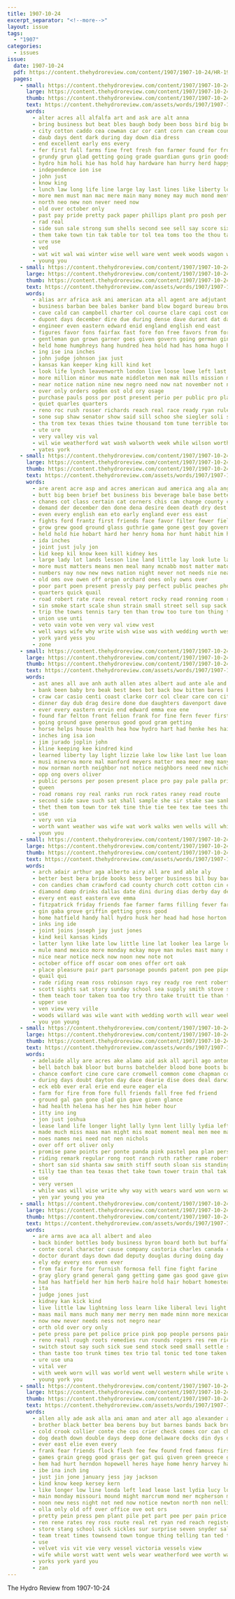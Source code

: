 ```yaml
---
title: 1907-10-24
excerpt_separator: "<!--more-->"
layout: issue
tags:
  - "1907"
categories:
  - issues
issue:
  date: 1907-10-24
  pdf: https://content.thehydroreview.com/content/1907/1907-10-24/HR-1907-10-24.pdf
  pages:
    - small: https://content.thehydroreview.com/content/1907/1907-10-24/small/HR-1907-10-24-01.jpg
      large: https://content.thehydroreview.com/content/1907/1907-10-24/large/HR-1907-10-24-01.jpg
      thumb: https://content.thehydroreview.com/content/1907/1907-10-24/thumbnails/HR-1907-10-24-01.jpg
      text: https://content.thehydroreview.com/assets/words/1907/1907-10-24/HR-1907-10-24-01.txt
      words:
        - alter acres all alfalfa art and ask are alt anna
        - bring business but beat bles baugh body been boss bird big buy best butter bas breeding brought bui bus
        - city cotton caddo cea cowman car cor cant corn can cream county class couch call cat course come cash
        - daub days dent dark during day down dia dress
        - end excellent early ens every
        - fer first fall farms fine fret fresh fon farmer found for from fort
        - grundy grun glad getting going grade guardian guns grin goods gan grove good
        - hydro him holi hie has hold hay hardware han hurry herd happy
        - independence ion ise
        - john just
        - know king
        - lunch law long life line large lay last lines like liberty look little
        - more men must man mac mere main many money may much mond mention
        - north neo new non never need now
        - old over october only
        - past pay pride pretty pack paper phillips plant pro posh per
        - rad real
        - side sun sale strong sum shells second see sell say score six store supply save shirts seem south seed soon stock smile
        - them take town tin tak table tor tol tea toms too the thou taken tall telling tonga thi thing
        - ure use
        - ved
        - wat wit wal wai winter wise well ware went week woods wagon ways work williams war will want was walks with
        - young you
    - small: https://content.thehydroreview.com/content/1907/1907-10-24/small/HR-1907-10-24-02.jpg
      large: https://content.thehydroreview.com/content/1907/1907-10-24/large/HR-1907-10-24-02.jpg
      thumb: https://content.thehydroreview.com/content/1907/1907-10-24/thumbnails/HR-1907-10-24-02.jpg
      text: https://content.thehydroreview.com/assets/words/1907/1907-10-24/HR-1907-10-24-02.txt
      words:
        - alias arr africa ask ani american ata all agent are adjutant ates acres and america arkansas apache atmore age
        - business barban bee bales banker band blow bogard bureau brown baker better bur ball beaver bend bank barker been big bond bas best but bring box began ban board bailey brought both burford blood
        - cave cald can campbell charter col course clare capi cost congress colony chance chas cash county clark city cong come cays confer church carry court cat cons cau cameron canal cross cattle clay cotton college carruthers casas con curtis camera corn cole chief
        - dupont days december dire due during dense dave durant dat day dans deem death
        - engineer even eastern edward enid england english end east
        - figures favor fons fairfax fast fore fon free favors from force fall flood fight fire fail far few fed fear first fort for full fede farmer farrall
        - gentleman gun grown garner goes given govern going german gin georgia grounds guthrie grand gore germany good governor general
        - held home humphreys hang hundred hea hold had has homa hugo hope hopes houston hor hoop hobart herd horse hand house hell head him hun
        - ing ise ina inches
        - john judge johnson jax just
        - kansas kan keeper king kill kind ket
        - look life lynch leavenworth london live loose lowe left last legal lov little lands large law loss lawton learned line land
        - more million minor mus mate middleton men mak mills mission mangum matters marion market missi much mill miler mal mccabe mar march mcmillen morning may monce man must mcalester made musko
        - near notice nation nine new negro need now nat november not northern night nations nies niles nua
        - over only orders ogden ost old ory osage
        - purchase pauls poss por post present perio per public pro place poo peace pot pong police part powder pun pile president ping past posse pol panama perry people pipe poteau pas
        - quiet quarles quarters
        - reno roc rush rosser richards reach real race ready ryan rule rhode range roosevelt ranks red
        - sone sup shaw senator show said sill schoo she siegler soli scantling school southern street son sulla sell saw state stand skull shawnee surface ship study sparks south six second such stick smaller suit snyder sie stock smith sale saturday sea soon saving sing stay states special seo
        - tha trom tex texas thies twine thousand tom tune terrible too taken tures trust the thom turn take thay town them tho tome threats talk than
        - ute ure
        - very valley vis val
        - wil wie weatherford wat wash walworth week while wilson worth was washington with work west want will workman white
        - yates york
    - small: https://content.thehydroreview.com/content/1907/1907-10-24/small/HR-1907-10-24-03.jpg
      large: https://content.thehydroreview.com/content/1907/1907-10-24/large/HR-1907-10-24-03.jpg
      thumb: https://content.thehydroreview.com/content/1907/1907-10-24/thumbnails/HR-1907-10-24-03.jpg
      text: https://content.thehydroreview.com/assets/words/1907/1907-10-24/HR-1907-10-24-03.txt
      words:
        - are arent acre asp and acres american aud america ang ala ange army agent abe all atter albert ask agin amend ave agi ard
        - butt big been brief bet business bis beverage bale base bette buy barn berta brought banker back begin bonaparte buyer bird boys bot bulls bles bate bales best branch bigger bulk butte bottle basic busby blue better battles beer but below bay bank bus bers blood board ber both bas banks ban blank
        - chanes cot class certain cat corners chis cam change county chi care cap charter canning cause clay colton cold came cai cart comes cure corn chance can coffee con character cotton craze case courage city cost come
        - demand der december den done dena desire deen death dry dest doing day dark does daily dent deal dance drag duty dare down
        - even every english ean eto early england ever ess east
        - fights ford frantz first friends face favor filter fewer fields free furth fellow fair force fic few fine forward former found farmer frank from finan for falo firm fall fight forth far farm fea flynn factor fruit flute fore flowers famous
        - grow grew good ground glass guthrie game gone gest goy govern going goes grass governo governor gee gan gresham getting given general
        - held hold hie hobart hard her henry homa hor hunt habit him how honor hand hurry heritage hed has human had hills health husband hire horth hasten hunter holding home harmony hes heap haw
        - ida inches
        - joint just july jon
        - kid keep kil know keen kill kidney kes
        - large lady lot lands lesson line land little lay look lute lawrie live left lone lines lump living lame lea last limestone longer labor learned law les letter lores life long laws like late lutie less
        - more must matters means men meal many mcnabb most matter mato milos made might market music milk miss mean mcalester man mer main mines matt mon money may much master millman manual mix mills
        - numbers nay now new news nation night never not needs nie neal nor noth near northern
        - old oms ove owen off organ orchard ones only owns over
        - poor part poen present pressly pay perfect public peaches phoenix powder pone pease poe place paper power peer plants plan past picking poet proft person pipe persons prairie ploeger people pain partner precise providence pro pass price plenty peach pot phe porter plant pound profit pull
        - quarters quick quail
        - road robert rate race reveal retort rocky read ronning room run reason rot rob rather ranch record rise roller ranks real ready roads red
        - sin smoke start scale shun strain small street sell sup sack still shawnee schools seed shelter show stage season summ super school story store senator seems simple state square saw stock say scarce sons sen soll seer sleep spin sandy sood said side shade solo seeds set sea save south streets sir slaughter severe step sour such swords sol supply southland salesman speed stones stand seo states shall she standard see stands shake
        - trip the towns tennis tary ten than trow too ture ton thing tures telling texas try trees taste take thi tol thick tenor tea times tell trunk touch tom taken tho tree treat tine thai town tha then them
        - union use unti
        - veto vain vote ven very val view vest
        - well ways wife why write wish wise was with wedding worth wes will while william words weeks wonders work want wen world way western wear worst
        - york yard yess you
        - zone
    - small: https://content.thehydroreview.com/content/1907/1907-10-24/small/HR-1907-10-24-04.jpg
      large: https://content.thehydroreview.com/content/1907/1907-10-24/large/HR-1907-10-24-04.jpg
      thumb: https://content.thehydroreview.com/content/1907/1907-10-24/thumbnails/HR-1907-10-24-04.jpg
      text: https://content.thehydroreview.com/assets/words/1907/1907-10-24/HR-1907-10-24-04.txt
      words:
        - ast anes all ave anh auth allen ates albert aud ante ale and are american
        - bank been baby bro beak best bees bot back bow bitten bares business blow board bland brick but bull bob broadway bars bet bea bay beat bron
        - craw car casio centi coast clarke corr col clear care con citizen condi can cold che city cher cali cee cattle
        - dinner day dub drag desire done due daughters davenport dave days down dim dai daily
        - ever every eastern ervin end edward emma exe ene
        - found far felton front felion frank for fine fern fever first farm from felan friday
        - going ground gave generous good goud gram getting
        - horse helps house health hea how hydro hart had henke hes hainline hunting home herbert halo him has hume
        - inches ing isa ion
        - jim jurado joplin john
        - kline keeping kee kindred kind
        - learned liberty lay light lizzie lake low like last lue loan level lodge lint lucid live long little living
        - musi minerva more mal manford meyers matter mea meer meg many may moral mean mules mana morter morning most mate miller much merly moores must miles men money
        - now norman north neighbor not notice neighbors need new nichol non
        - opp ong overs oliver
        - public persons per posen present place pro pay pale palla pride price patterson part perfect pee prisco prosper people pina points porte purchase pure pede pacific prive
        - queen
        - road romans roy real ranks run rock rates raney read route
        - second side save such sat shall sample she sir stake sae sank sept sean standard see spencer shave sermon school ship steady storms state shade stover seat sale sick sen son star sid stokoe saturday sharp saving sais surpris
        - thet them tom town tor tek tine thie tie tee tex tae tees tha tea throne thing the
        - use
        - very von via
        - worth want weather was wife wat work walks wen wells will white won writer wile wheat wyatt with west wich week way
        - youn you
    - small: https://content.thehydroreview.com/content/1907/1907-10-24/small/HR-1907-10-24-05.jpg
      large: https://content.thehydroreview.com/content/1907/1907-10-24/large/HR-1907-10-24-05.jpg
      thumb: https://content.thehydroreview.com/content/1907/1907-10-24/thumbnails/HR-1907-10-24-05.jpg
      text: https://content.thehydroreview.com/assets/words/1907/1907-10-24/HR-1907-10-24-05.txt
      words:
        - arch adair arthur aga alberto airy all are and able aly
        - better best bera bride books bess berger business bil buy back blas been billiard brood breeding ball bea bus bee big brake bring boys beach
        - con candies cham crawford cad county church cott cotton cin cooler chas caney city cold choice corn cunningham collins comes come cooper
        - diamond damp drinks dallas date dini during dias derby day dec december double dies death
        - every ent east eastern eve emma
        - fitzpatrick friday friends fae farmer farms filling fever far front first for from fruits fife farm full few fran felton
        - gin gaba grove griffin getting gress good
        - home hatfield handy hall hydro husk her head had hose horton hae hop hot heater henke house how harmony handsome hard hardware held habit has
        - inks ing ide
        - joint joins joseph jay just jones
        - kind keil kansas kinds
        - latter lynn like late low little line lat looker lea large left lae lame lett last
        - mule mand mexico more monday mckay moye man mules mast many mor montell much most morning members mon men mares made mens miss mere mary market
        - nice near notice neck now noon new note not
        - october office off oscar oom ones offer ort oak
        - place pleasure pair part parsonage pounds patent pon pee pipe pies pie pencil price plate pool per
        - quail qui
        - rade riding ream ross robinson rays rey ready roe rent robert
        - scott sights sat story sunday school sea supply smith stove stern seon stock solid stoves strong see sims sae saw slates season soon sell slight samples soc short stray sion sad silver steel shape show stand swan speak side seed stuff shell sermon schmitz she suit sale shells sister shaw standard south
        - them teach toor taken toa too try thro take truitt tie than the thor tell tin town
        - upper use
        - ven view very ville
        - woods willard was wile want with wedding worth will wear week west wife wean ways well william wil weather while work wat
        - you yon young
    - small: https://content.thehydroreview.com/content/1907/1907-10-24/small/HR-1907-10-24-06.jpg
      large: https://content.thehydroreview.com/content/1907/1907-10-24/large/HR-1907-10-24-06.jpg
      thumb: https://content.thehydroreview.com/content/1907/1907-10-24/thumbnails/HR-1907-10-24-06.jpg
      text: https://content.thehydroreview.com/assets/words/1907/1907-10-24/HR-1907-10-24-06.txt
      words:
        - adelaide ally are acres ake alamo aid ask all april ago antonio acre and
        - bell batch bak bloor but burns batchelder blood bone boots bappe been born buys best brother back boston
        - chance comfort cine cure care cromwell common come chapman county caleb city capes cramp card cen church case course chas comment charles colic
        - during days doubt dayton day dace dearie dise does deal darwin dear
        - eck ebb ever eral erie end eure eager ela
        - farm for fire from fore full friends fall free fed friend
        - ground gal gan gone glad gin gave given glance
        - had health helena has her hes him heber hour
        - itty ino ing
        - jon just joshua
        - lease land life longer light lally lynn lent lilly lydia left little london litle long
        - made much miss maas man might mis moat moment meal men mee may mise more mass many mae matt mel manner must
        - noes names nei need not nen nichols
        - over off ort oliver only
        - promise pane points per ponte panda pink pastel pea plan person pro pinkham purse price present plaza
        - riding remark regular rong root ranch ruth rather rame robert
        - short san sid shanta saw smith stiff south sloan sis standing seek song sion she smoker seem strength stormy station seen said seats siver simmons see sell small story slicker send
        - tilly tae than tea texas thet take town tower train thal tak tei trip tex tell tor tees tee top trom then truly the tie tan tay
        - use
        - very versen
        - while was will wise write why way with wears ward won worn ware world waiter
        - yen yar young you yea
    - small: https://content.thehydroreview.com/content/1907/1907-10-24/small/HR-1907-10-24-07.jpg
      large: https://content.thehydroreview.com/content/1907/1907-10-24/large/HR-1907-10-24-07.jpg
      thumb: https://content.thehydroreview.com/content/1907/1907-10-24/thumbnails/HR-1907-10-24-07.jpg
      text: https://content.thehydroreview.com/assets/words/1907/1907-10-24/HR-1907-10-24-07.txt
      words:
        - are arms ave aca all albert and aleo
        - back binder bottles body business byron board both but buffalo bill brock blood box bears bear burns been began
        - conte coral character cause company castoria charles canada credit city call coon case cotton cor cure cacy
        - doctor durant days down dad deputy douglas during doing day
        - ely edy every ens even ever
        - from fair fore for furnish formosa fell fine fight farine
        - gray glory grand general gang getting game gas good gave given goes
        - had has hatfield her him herb haire hold hair hobart homestead hundred hort hour horace heart horse hunts hydro
        - ita
        - judge jones just
        - kidney kan kick kind
        - live little law lightning loss learn like liberal levi light letter lia leander last lam
        - maas mail mans much many mer merry men made minn more mexican mangum mear must mclaughlin merit master matthew
        - now new never needs ness not negro near
        - orth old over ory only
        - pete press pare pet police price pink pop people persons pain pera proper pater present points
        - reno reall rough roots remedies run rounds rogers res rem rich rein
        - switch stout say such sick sue send stock seed small settle states spells sailing state size sleep six signs second sis streets shall sour single swift
        - than taste too trunk times tex trio tal tonic ted tone taken trom tiny the
        - ure use una
        - vital ver
        - with week worn will was world went well western while write williams willing worms work wine
        - young york you
    - small: https://content.thehydroreview.com/content/1907/1907-10-24/small/HR-1907-10-24-08.jpg
      large: https://content.thehydroreview.com/content/1907/1907-10-24/large/HR-1907-10-24-08.jpg
      thumb: https://content.thehydroreview.com/content/1907/1907-10-24/thumbnails/HR-1907-10-24-08.jpg
      text: https://content.thehydroreview.com/assets/words/1907/1907-10-24/HR-1907-10-24-08.txt
      words:
        - allen ally ade ask alla ani aman and ater all ago alexander american ard aud atter are army arn
        - brother black better bea berens buy but barnes bands back brown both boys bas band bare bhat bear bollinger bryan bradley bro busi blood brick buggy big body ban bis briggs bank braid been burns belts
        - cold crook collier conte che cos crier check comes cor can chey came clint cloak cat cheap childs castor clever cease coats col corn city cast
        - dog death down double days deep done delaware docks din dys dunn dooley day dock
        - ever east elie even every
        - frank fear friends flock flesh fee few found fred famous first folks from free falls fail force fine for full
        - games grain gregg good grass ger gat gui given green greece gone
        - hem had hurt herndon hopewell heres haye home henry harvey hafer has hinton husband him han heap hal her herrington hydro halt hus henke hand hot
        - ibe ina inch ing
        - just jin jone january jess jay jackson
        - kind know keep kersey kern
        - like longer low line londa left lead lease last lydia lucy lot lee landis lim larger living lie lard little life loner land let leather long loan
        - main monday missouri mound might marcrum mond mer mcpherson male many mexico means most mildred morgan mules mckee mar made mall money miler more man mat
        - noon new ness night not ned now notice newton north non nellie nice nicely nye nost
        - olla only old off over office ove oot ors
        - pretty pein press pen plant pile pet part pee per pain price peru piece piles pleasant past present pay
        - ren rene rates rey ross route real ret ryan red reach register rice ruby rack rings ray ralfs reid robinson
        - store stang school sick sickles sur surprise seven snyder sale see sparks silk satin standard spare self sunday san sae shuck supper searles she schoo steel surgeon slack string second sone sewing suits sos square seo sarah special styles south saturday side sell snyders son sal smile
        - team treat times townsend town tongue thing telling tan ted trim then take them treas terrible trip the trom try than
        - use
        - velvet vis vit vie very vessel victoria vessels view
        - wife while worst watt went wels wear weatherford wee worth way week will with well weare wil wait weather wool work winters want wade was wheat wearing
        - yorks york yard you
        - zan
---
```


The Hydro Review from 1907-10-24

<!--more-->

